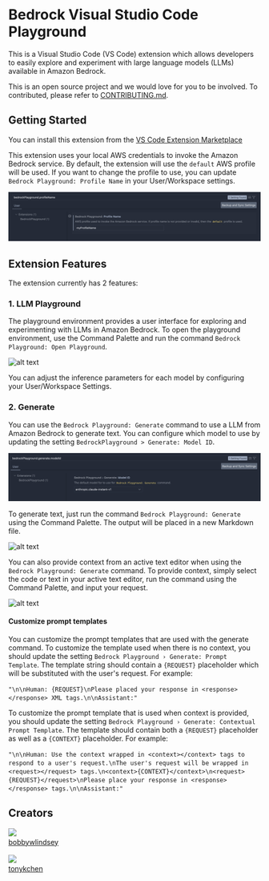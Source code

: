 # Bedrock Visual Studio Code Playground

This is a Visual Studio Code (VS Code) extension which allows developers to easily explore and experiment with large language models (LLMs) available in Amazon Bedrock.

This is an open source project and we would love for you to be involved. To contributed, please refer to [CONTRIBUTING.md](./CONTRIBUTING.md).

## Getting Started

You can install this extension from the [VS Code Extension Marketplace](https://marketplace.visualstudio.com/items?itemName=AmazonWebServices-AISolutionsArchitecture.bedrock-vscode-playground)

This extension uses your local AWS credentials to invoke the Amazon Bedrock service. By default, the extension will use the `default` AWS profile will be used. If you want to change the profile to use, you can update `Bedrock Playground: Profile Name` in your User/Workspace settings.

![alt text](media/profileName.png)

## Extension Features

The extension currently has 2 features:

### 1. LLM Playground

The playground environment provides a user interface for exploring and experimenting with LLMs in Amazon Bedrock. To open the playground environment, use the Command Palette and run the command `Bedrock Playground: Open Playground`.

![alt text](media/openPlayground.gif)

You can adjust the inference parameters for each model by configuring your User/Workspace Settings.

### 2. Generate

You can use the `Bedrock Playground: Generate` command to use a LLM from Amazon Bedrock to generate text. You can configure which model to use by updating the setting `BedrockPlayground > Generate: Model ID`.

![alt text](media/generateModelId.png)

To generate text, just run the command `Bedrock Playground: Generate` using the Command Palette. The output will be placed in a new Markdown file.

![alt text](media/generate.gif)

You can also provide context from an active text editor when using the `Bedrock Playground: Generate` command. To provide context, simply select the code or text in your active text editor, run the command using the Command Palette, and input your request.

![alt text](media/generateWithContext.gif)

#### Customize prompt templates

You can customize the prompt templates that are used with the generate command. To customize the template used when there is no context, you should update the setting `Bedrock Playground › Generate: Prompt Template`. The template string should contain a `{REQUEST}` placeholder which will be substituted with the user's request. For example:

`"\n\nHuman: {REQUEST}\nPlease placed your response in <response></response> XML tags.\n\nAssistant:"`

To customize the prompt template that is used when context is provided, you should update the setting `Bedrock Playground › Generate: Contextual Prompt Template`. The template should contain both a `{REQUEST}` placeholder as well as a `{CONTEXT}` placeholder. For example:

`"\n\nHuman: Use the context wrapped in <context></context> tags to respond to a user's request.\nThe user's request will be wrapped in <request></request> tags.\n<context>{CONTEXT}</context>\n<request>{REQUEST}</request>\nPlease place your response in <response></response> tags.\n\nAssistant:"`

## Creators

[<img src="https://github.com/bobbywlindsey.png" width="60px;"/><br /><sub><a href="https://github.com/bobbywlindsey">bobbywlindsey</a></sub>](https://github.com/bobbywlindsey/)

[<img src="https://github.com/tonykchen.png" width="60px;"/><br /><sub><a href="https://github.com/tonykchen">tonykchen</a></sub>](https://github.com/tonykchen/)
